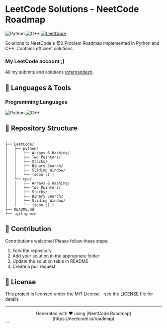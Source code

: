# LeetCode Solutions - NeetCode Roadmap

![Python](https://img.shields.io/badge/Python-3776AB?logo=python&logoColor=white)
![C++](https://img.shields.io/badge/C++-00599C?logo=c%2B%2B&logoColor=white)
[![LeetCode](https://img.shields.io/badge/LeetCode-FFA116?logo=leetcode&logoColor=black)](https://leetcode.com/u/rofernandezlr/)



Solutions to NeetCode's 150 Problem Roadmap implemented in Python and C++. Contains efficient solutions.
### My LeetCode account ;)
All my submits and solutions [rofernandezh](https://leetcode.com/u/rofernandezlr/).

## 🔧 Languages & Tools

### Programming Languages
![Python](https://skillicons.dev/icons?i=py)
![C++](https://skillicons.dev/icons?i=cpp)


## 📂 Repository Structure
```
.
├── LeetCode/
│   ├── python/
│   │   ├── Arrays & Hashing/
│   │   ├── Two Pointers/
│   │   ├── Stacks/
│   │   ├── Binary Search/
│   │   ├── Sliding Window/
│   │   └── (soon ;) )
│   └── cpp/
│   │   ├── Arrays & Hashing/
│   │   ├── Two Pointers/
│   │   ├── Stacks/
│   │   ├── Binary Search/
│   │   ├── Sliding Window/
│   │   └── (soon ;) )
├── README.md
└── .gitignore
```


## 🤝 Contribution
Contributions welcome! Please follow these steps:
1. Fork the repository
2. Add your solution in the appropriate folder
3. Update the solution table in README
4. Create a pull request

## 📜 License
This project is licensed under the MIT License - see the [LICENSE](LICENSE) file for details

---

<div align="center">
Generated with ❤️ using [NeetCode Roadmap](https://neetcode.io/roadmap)
</div>
```

